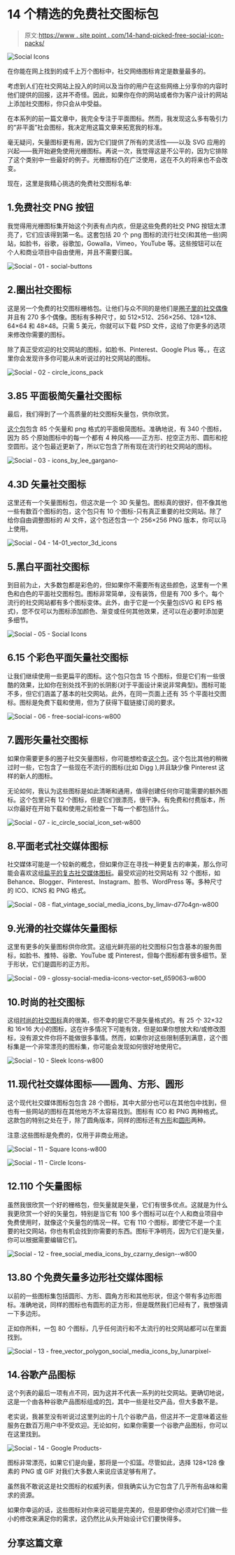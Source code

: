 # 14 个精选的免费社交图标包

> 原文:[https://www . site point . com/14-hand-picked-free-social-icon-packs/](https://www.sitepoint.com/14-hand-picked-free-social-icon-packs/)

![Social Icons](../Images/06e04136a0bed813d98cd6868a1db495.png)

在你能在网上找到的成千上万个图标中，社交网络图标肯定是数量最多的。

考虑到人们在社交网站上投入的时间以及当你的用户在这些网络上分享你的内容时他们提供的回报，这并不奇怪。因此，如果你在你的网站或者你为客户设计的网站上添加社交图标，你只会从中受益。

在本系列的前一篇文章中，我完全专注于平面图标。然而，我发现这么多有吸引力的“非平面”社会图标，我决定用这篇文章来拓宽我的标准。

毫无疑问，矢量图标更有用，因为它们提供了所有的灵活性——以及 SVG 应用的兴起——我开始避免使用光栅图标。再说一次，我觉得这是不公平的，因为它排除了这个类别中一些最好的例子。光栅图标仍在广泛使用，这在不久的将来也不会改变。

现在，这里是我精心挑选的免费社交图标名单:

## 1.免费社交 PNG 按钮

我觉得用光栅图标集开始这个列表有点内疚，但是这些免费的社交 PNG 按钮太漂亮了，它们应该得到第一名。这套包括 20 个 png 图标的流行社交(和其他一些)网站，如脸书，谷歌，谷歌加，Gowalla，Vimeo，YouTube 等。这些按钮可以在个人和商业项目中自由使用，并且不需要归属。

![Social - 01 - social-buttons](../Images/c7bcd1ba9cb4e2a78e52638d98f6279d.png)

## 2.圈出社交图标

这是另一个免费的社交图标栅格包。让他们与众不同的是他们是[圈子里的社交偶像](http://martz90.deviantart.com/art/Circle-Icons-Pack-371172325)并且有 270 多个偶像。图标有多种尺寸，如 512×512、256×256、128×128、64×64 和 48×48。只需 5 美元，你就可以下载 PSD 文件，这给了你更多的选项来修改你需要的图标。

除了真正受欢迎的社交网站的图标，如脸书、Pinterest、Google Plus 等。，在这里你会发现许多你可能从未听说过的社交网站的图标。

![Social - 02 - circle_icons_pack](../Images/a6a3de519bf005d070b66c4fff40b262.png)

## 3.85 平面极简矢量社交图标

最后，我们得到了一个高质量的社交图标矢量包，供你欣赏。

[这个包](https://dribbble.com/shots/1427054-Flat-Minimalistic-Social-Icons)包含 85 个矢量和 png 格式的平面极简图标。准确地说，有 340 个图标，因为 85 个原始图标中的每一个都有 4 种风格——正方形、挖空正方形、圆形和挖空圆形。这个包最近更新了，所以它包含了所有现在流行的社交网站的图标。

![Social - 03 - icons_by_lee_gargano-](../Images/a25ed67ddd931a17c78ce7f30f94671f.png)

## 4.3D 矢量社交图标

这里还有一个矢量图标包，但这次是一个 3D 矢量包。图标真的很好，但不像其他一些有数百个图标的包，这个包只有 10 个图标-只有真正重要的社交网站。除了给你自由调整图标的 AI 文件，这个包还包含一个 256×256 PNG 版本，你可以马上使用。

![Social - 04 - 14-01_vector_3d_icons](../Images/bc30b2f69523f73f744efbb26e63fe1a.png)

## 5.黑白平面社交图标

到目前为止，大多数包都是彩色的，但如果你不需要所有这些颜色，这里有一个黑色和白色的平面社交图标包。图标非常简单，没有装饰，但是有 700 多个。每个流行的社交网站都有多个图标变体。此外，由于它是一个矢量包(SVG 和 EPS 格式)，您不仅可以为图标添加颜色、渐变或任何其他效果，还可以在必要时添加更多细节。

![Social - 05 - Social Icons](../Images/149c2c1774e63f7b15de7558f4650854.png)

## 6.15 个彩色平面矢量社交图标

让我们继续使用一些更扁平的图标。这个包只包含 15 个图标，但是它们有一些很酷的效果，比如你在别处找不到的长阴影(对于平面设计来说非常典型)。图标可能不多，但它们涵盖了基本的社交网站。此外，在同一页面上还有 35 个平面社交图标。图标是免费下载和使用，但为了获得下载链接订阅的要求。

![Social - 06 - free-social-icons-w800](../Images/5a2567c028c4da0f35731aa7a336be94.png)

## 7.圆形矢量社交图标

如果你需要更多的圈子社交矢量图标，你可能想检查[这个包](http://designdeck.co.uk/a/1245/IC-Circle-Social-Icon-Set)。这个包比其他的稍微过时一些，它包含了一些现在不流行的图标(比如 Digg ),并且缺少像 Pinterest 这样的新人的图标。

无论如何，我认为这些图标是如此清晰和通用，值得创建任何你可能需要的额外图标。这个包里只有 12 个图标，但是它们很漂亮，很干净。有免费和付费版本，所以你最好在开始下载和使用之前检查一下每一个都包括什么。

![Social - 07 - ic_circle_social_icon_set-w800](../Images/5bf807d8355ae47a3cc26e9360d43955.png)

## 8.平面老式社交媒体图标

社交媒体可能是一个较新的概念，但如果你正在寻找一种更复古的审美，那么你可能会喜欢这组[扁平的复古社交媒体图标](http://limav.deviantart.com/art/Flat-Vintage-Social-Media-Icons-436146071)。最受欢迎的社交网站有 32 个图标，如 Behance、Blogger、Pinterest、Instagram、脸书、WordPress 等。多种尺寸的 ICO、ICNS 和 PNG 格式。

![Social - 08 - flat_vintage_social_media_icons_by_limav-d77o4gn-w800](../Images/84631392409bfa3ffdeb5c1ac5cec30a.png)

## 9.光滑的社交媒体矢量图标

这里有更多的矢量图标供你欣赏。这组光鲜亮丽的社交图标只包含基本的服务图标，如脸书、推特、谷歌、YouTube 或 Pinterest，但每个图标都有很多细节。至于形状，它们是圆形的正方形。

![Social - 09 - glossy-social-media-icons-vector-set_659063-w800](../Images/a80f41df3a42c1b9af60415d68c375a2.png)

## 10.时尚的社交图标

这组[时尚的社交图标](http://designinstruct.com/free-resources/icons/social-media-sleek-icons-icon-pack/)真的很美，但不幸的是它不是矢量格式的。有 25 个 32×32 和 16×16 大小的图标，这在许多情况下可能有效，但是如果你想放大和/或修改图标，没有源文件你将不能做很多事情。然而，如果你对这些限制感到满意，这个图标集是一个非常漂亮的图标集，你可能会发现如何很好地使用它。

![Social - 10 - Sleek Icons-w800](../Images/73fedddc5adf51541b2b7b0cf3e2cf76.png)

## 11.现代社交媒体图标——圆角、方形、圆形

这个现代社交媒体图标包包含 28 个图标，其中大部分也可以在其他包中找到，但也有一些网站的图标在其他地方不太容易找到。图标有 ICO 和 PNG 两种格式。这款包的特别之处在于，除了圆角版本，同样的图标还有[方形](http://www.iconarchive.com/show/modern-social-media-squares-icons-by-lunartemplates.html)和[圆形](http://www.iconarchive.com/show/modern-social-media-circles-icons-by-lunartemplates.html)两种。

注意:这些图标是免费的，仅用于非商业用途。

![Social - 11 - Square Icons-w800](../Images/6dfb32b630412b38cbfe11a8a0e00e2a.png)

![Social - 11 - Circle Icons-](../Images/4c6361cce69032c6b851c480200bf06c.png)

## 12.110 个矢量图标

虽然我很欣赏一个好的栅格包，但矢量就是矢量，它们有很多优点。这就是为什么我更欣赏一个好的矢量包，特别是当它有 100 多个图标可以在个人和商业项目中免费使用时，就像这个矢量包的情况一样。它有 110 个图标，即使它不是一个主要的社交网站，你也有机会找到你需要的东西。图标干净明亮，因为它们是矢量，你可以根据需要编辑它们。

![Social - 12 - free_social_media_icons_by_czarny_design--w800](../Images/9f4fb3acd9e92078e451fc417db2510b.png)

## 13.80 个免费矢量多边形社交媒体图标

以前的一些图标集包括圆形、方形、圆角方形和其他形状，但这个带有多边形图标。准确地说，同样的图标也有圆形的正方形，但是既然我们已经有了，我想强调一下多边形。

正如你所料，一包 80 个图标，几乎任何流行和不太流行的社交网站都可以在里面找到。

![Social - 13 - free_vector_polygon_social_media_icons_by_lunarpixel-](../Images/c47ad76980b660c1277fe3dfed7ec187.png)

## 14.谷歌产品图标

这个列表的最后一项有点不同，因为这并不代表一系列的社交网站。更确切地说，这是一个由各种谷歌产品图标组成的[包](http://www.carlosjeurissen.com/google-icons/#)，其中一些是社交产品，但大多数不是。

老实说，我甚至没有听说过这里列出的十几个谷歌产品，但这并不一定意味着这些服务在数百万用户中不受欢迎。无论如何，如果你需要一个谷歌产品图标，你可以在这里找到。

![Social - 14 - Google Products-](../Images/56ffc0b0e766a879ef4f723612574829.png)

图标非常漂亮，如果它们是向量，那将是一个扣篮。尽管如此，选择 128×128 像素的 PNG 或 GIF 对我们大多数人来说应该足够有用了。

虽然我不敢说这是社交图标的权威列表，但我确实认为它包含了几乎所有品味和需求的资源。

如果你幸运的话，这些图标对你来说可能是完美的，但是即使你必须对它们做一些小的修改来满足你的需求，这仍然比从头开始设计它们要快得多。

## 分享这篇文章